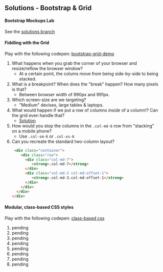 ## Solutions - Bootstrap & Grid

#### Bootstrap Mockups Lab
See the [solutions branch](https://github.com/sf-wdi-25/bootstrap_mockups/tree/solutions)

#### Fiddling with the Grid
Play with the following codepen: [bootstrap-grid-demo](http://codepen.io/nathanallen/pen/XmOBdL?editors=110)

1. What happens when you grab the corner of your browser and resize/reflow the browser window?
    - At a certain point, the colums move from being side-by-side to being stacked.
2. What is a breakpoint? When does the "break" happen? How many pixels is that?
    - Between browser width of 990px and 991px.
3. Which screen-size are we targeting?
    - "Medium" devises, large tables & laptops.
4. What would happen if we put a row of columns _inside_ of a column!? Can the grid even handle that?
    - [Solution](http://codepen.io/nathanallen/pen/LpqwbO?editors=110)
5. How would you stop the columns in the `.col-md-6` row from "stacking" on a mobile phone?
    - Use `.col-sm-6` or `.col-xs-6`
6. Can you recreate the standard two-column layout?
    ```html
     <div class="container">
        <div class="row">
          <div class="col-md-7">
             <strong>.col-md-7</strong>
          </div>
          <div class="col-md-3 col-md-offset-1">
             <strong>.col-md-3.col-md-offset-1</strong>
          </div>
        </div>
      </div>
    </div>
    ```


#### Modular, class-based CSS styles
Play with the following codepen: [class-based css](http://codepen.io/nathanallen/pen/qOvBzr?editors=110)

1. pending
2. pending
3. pending
4. pending
5. pending
6. pending
7. pending
8. pending
